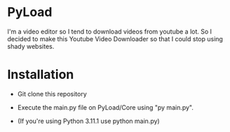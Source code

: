 # PyLoad
I'm a video editor so I tend to download videos from youtube a lot. So I decided to make this Youtube Video Downloader so that I could stop using shady websites.

# Installation

- Git clone this repository

- Execute the main.py file on PyLoad/Core using "py main.py".
- (If you're using Python 3.11.1 use python main.py)
